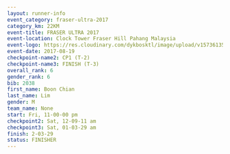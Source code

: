 ```yaml
---
layout: runner-info 
event_category: fraser-ultra-2017 
category_km: 22KM 
event-title: FRASER ULTRA 2017 
event-location: Clock Tower Fraser Hill Pahang Malaysia 
event-logo: https://res.cloudinary.com/dykbosktl/image/upload/v1573613535/Logo/logo_mfst7w.jpg 
event-date: 2017-08-19 
checkpoint-name2: CP1 (T-2) 
checkpoint-name3: FINISH (T-3) 
overall_rank: 6
gender_rank: 6
bib: 2038
first_name: Boon Chian
last_name: Lim
gender: M
team_name: None
start: Fri, 11-00-00 pm
checkpoint2: Sat, 12-09-11 am
checkpoint3: Sat, 01-03-29 am
finish: 2-03-29
status: FINISHER
---
```

